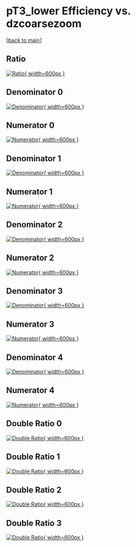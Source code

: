 # pT3_lower Efficiency vs. dzcoarsezoom

[[back to main](./)]



## Ratio

[![Ratio](../mtv/var/pT3_lower_vtr_11_1_eff_dzcoarsezoom.png){ width=600px }](../mtv/var/pT3_lower_vtr_11_1_eff_dzcoarsezoom.pdf)

## Denominator 0

[![Denominator](../mtv/den/pT3_lower_vtr_11_1_eff_dzcoarsezoom_den0.png){ width=600px }](../mtv/den/pT3_lower_vtr_11_1_eff_dzcoarsezoom_den0.pdf)

## Numerator 0

[![Numerator](../mtv/num/pT3_lower_vtr_11_1_eff_dzcoarsezoom_num0.png){ width=600px }](../mtv/num/pT3_lower_vtr_11_1_eff_dzcoarsezoom_num0.pdf)

## Denominator 1

[![Denominator](../mtv/den/pT3_lower_vtr_11_1_eff_dzcoarsezoom_den1.png){ width=600px }](../mtv/den/pT3_lower_vtr_11_1_eff_dzcoarsezoom_den1.pdf)

## Numerator 1

[![Numerator](../mtv/num/pT3_lower_vtr_11_1_eff_dzcoarsezoom_num1.png){ width=600px }](../mtv/num/pT3_lower_vtr_11_1_eff_dzcoarsezoom_num1.pdf)

## Denominator 2

[![Denominator](../mtv/den/pT3_lower_vtr_11_1_eff_dzcoarsezoom_den2.png){ width=600px }](../mtv/den/pT3_lower_vtr_11_1_eff_dzcoarsezoom_den2.pdf)

## Numerator 2

[![Numerator](../mtv/num/pT3_lower_vtr_11_1_eff_dzcoarsezoom_num2.png){ width=600px }](../mtv/num/pT3_lower_vtr_11_1_eff_dzcoarsezoom_num2.pdf)

## Denominator 3

[![Denominator](../mtv/den/pT3_lower_vtr_11_1_eff_dzcoarsezoom_den3.png){ width=600px }](../mtv/den/pT3_lower_vtr_11_1_eff_dzcoarsezoom_den3.pdf)

## Numerator 3

[![Numerator](../mtv/num/pT3_lower_vtr_11_1_eff_dzcoarsezoom_num3.png){ width=600px }](../mtv/num/pT3_lower_vtr_11_1_eff_dzcoarsezoom_num3.pdf)

## Denominator 4

[![Denominator](../mtv/den/pT3_lower_vtr_11_1_eff_dzcoarsezoom_den4.png){ width=600px }](../mtv/den/pT3_lower_vtr_11_1_eff_dzcoarsezoom_den4.pdf)

## Numerator 4

[![Numerator](../mtv/num/pT3_lower_vtr_11_1_eff_dzcoarsezoom_num4.png){ width=600px }](../mtv/num/pT3_lower_vtr_11_1_eff_dzcoarsezoom_num4.pdf)

## Double Ratio 0

[![Double Ratio](../mtv/ratio/pT3_lower_vtr_11_1_eff_dzcoarsezoom_ratio0.png){ width=600px }](../mtv/ratio/pT3_lower_vtr_11_1_eff_dzcoarsezoom_ratio0.pdf)

## Double Ratio 1

[![Double Ratio](../mtv/ratio/pT3_lower_vtr_11_1_eff_dzcoarsezoom_ratio1.png){ width=600px }](../mtv/ratio/pT3_lower_vtr_11_1_eff_dzcoarsezoom_ratio1.pdf)

## Double Ratio 2

[![Double Ratio](../mtv/ratio/pT3_lower_vtr_11_1_eff_dzcoarsezoom_ratio2.png){ width=600px }](../mtv/ratio/pT3_lower_vtr_11_1_eff_dzcoarsezoom_ratio2.pdf)

## Double Ratio 3

[![Double Ratio](../mtv/ratio/pT3_lower_vtr_11_1_eff_dzcoarsezoom_ratio3.png){ width=600px }](../mtv/ratio/pT3_lower_vtr_11_1_eff_dzcoarsezoom_ratio3.pdf)

